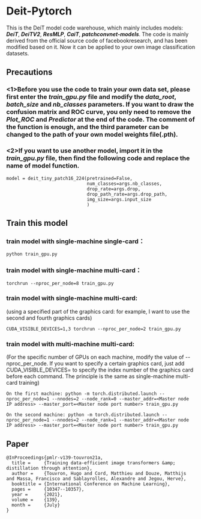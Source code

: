 # Deit-Pytorch

This is the DeiT model code warehouse, which mainly includes models: ___DeiT___, ___DeiTV2___, ___ResMLP___, ___CaiT___, ___patchconvnet-models___. The code is mainly derived from the official source code of facebookresearch, and has been modified based on it. Now it can be applied to your own image classification datasets.

## Precautions
### <1>Before you use the code to train your own data set, please first enter the ___train_gpu.py___ file and modify the ___data_root___, ___batch_size___ and ___nb_classes___ parameters. If you want to draw the confusion matrix and ROC curve, you only need to remove the ___Plot_ROC___ and ___Predictor___ at the end of the code. The comment of the function is enough, and the third parameter can be changed to the path of your own model weights file(.pth).
### <2>If you want to use another model, import it in the ___train_gpu.py___ file, then find the following code and replace the name of model function.
```
model = deit_tiny_patch16_224(pretrained=False,
                              num_classes=args.nb_classes,
                              drop_rate=args.drop,
                              drop_path_rate=args.drop_path,
                              img_size=args.input_size
                              )
```

## Train this model
### train model with single-machine single-card：
```
python train_gpu.py
```

### train model with single-machine multi-card：
```
torchrun --nproc_per_node=8 train_gpu.py
```

### train model with single-machine multi-card: 
(using a specified part of the graphics card: for example, I want to use the second and fourth graphics cards)
```
CUDA_VISIBLE_DEVICES=1,3 torchrun --nproc_per_node=2 train_gpu.py
```

### train model with multi-machine multi-card:
(For the specific number of GPUs on each machine, modify the value of --nproc_per_node. If you want to specify a certain graphics card, just add CUDA_VISIBLE_DEVICES= to specify the index number of the graphics card before each command. The principle is the same as single-machine multi-card training)
```
On the first machine: python -m torch.distributed.launch --nproc_per_node=1 --nnodes=2 --node_rank=0 --master_addr=<Master node IP address> --master_port=<Master node port number> train_gpu.py

On the second machine: python -m torch.distributed.launch --nproc_per_node=1 --nnodes=2 --node_rank=1 --master_addr=<Master node IP address> --master_port=<Master node port number> train_gpu.py
```

## Paper
```
@InProceedings{pmlr-v139-touvron21a,
  title =     {Training data-efficient image transformers &amp; distillation through attention},
  author =    {Touvron, Hugo and Cord, Matthieu and Douze, Matthijs and Massa, Francisco and Sablayrolles, Alexandre and Jegou, Herve},
  booktitle = {International Conference on Machine Learning},
  pages =     {10347--10357},
  year =      {2021},
  volume =    {139},
  month =     {July}
}
```
